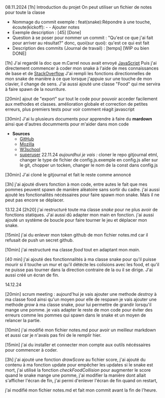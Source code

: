 
08.11.2024
[1h]
Introduction du projet
On peut utiliser un fichier de notes pour toute la classe
- Nommage du commit exemple : feat(snake):Répondre à une touche, écoute(kickoff): - - Ajouter notes
- Exemple description : [45] [Done]
- Question à se poser pour nommer un commit : "Qu'est ce que j'ai fait pour arriver au résultat?" donc, quoi(sur quoi): qu'est ce qui est fait
- Description des commits (Journal de travail) : [temps] [WIP ou bien DONE]

[1h]
J'ai regardé la doc que m.Carrel nous avait envoyé [JavaScript](https://fr.javascript.info/)
Puis j'ai directement commencer à coder mon snake à l'aide de mes connaissances de base et de [StackOverflow](https://stackoverflow.com/questions/4416505/how-to-take-keyboard-input-in-javascript)
J'ai rempli les fonctions directionnelles de mon snake de manière à ce que lorsque j'appuie sur une touche de mon clavier, il change de sens.
J'ai aussi ajouté une classe "Food" qui me servira à faire spawn de la nourriture.

[20min]
ajout de "export" sur tout le code pour pouvoir acceder facilement aux methodes et classes.
amélioration globale et correction de petites erreurs, plus premiers tests pour voir comment réagit javascript

[30min]
J'ai lu plusieurs documents pour apprendre à faire du **mardown** ainsi que d'autres documments pour m'aider dans mon code
- **Sources**
	- [GitHub](https://docs.github.com/en/get-started/writing-on-github/getting-started-with-writing-and-formatting-on-github/basic-writing-and-formatting-syntax#relative-links)
	- [Mozilla](https://developer.mozilla.org/en-US/docs/Web/JavaScript/Reference/Statements/export)
	- [W3school](https://www.w3schools.com/js/js_htmldom_html.asp)
	- [superuser](https://superuser.com/questions/586177/how-to-use-markdown-in-notepad)
22.11.24
*aujourdhui je vais :*
cloner le repo gitjournal etml, changer le type de fichier de config.js.exemple en config.js 
aller sur le git, chopper un tocken, changer le nom de la const dans config.js

[30min]
J'ai cloné le gitjournal et fait le reste comme annoncé

[3h]
j'ai ajouté divers fonction à mon code, entre autes le fait que mes pommes peuvent spawn de manière alèatoire sans sortir du cadre.
j'ai aussi ajouté les fonctionalités nécéssaires pour faire spawn mon snake. Mais il ne peut pas encore se déplacer.
	
13.12.24
[2h20]
j'ai restructuré toute ma classe *snake* pour ne plus avoir de fonctions statiques. J'ai aussi dû adapter mon main en fonction.
j'ai aussi ajouté un système de boucle pour faire tourner le jeu et déplacer mon snake.

[15min]
j'ai du enlever mon token github de mon fichier notes.md car il refusait de push un secret github.

[10min]
j'ai restructuré ma classe *food* tout en adaptant mon *main*.

[40 min]
j'ai ajouté des fonctionnalités à ma classe snake pour qu'il puisse mourir si il touche un mur et qu'il détécte
les colisions avec les food, et qu'il ne puisse pas tourner dans la direction contraire de la ou il se dirige.
J'ai aussi créé un écran de fin.

14.12.24

[20min]
scrum meeting : aujourd'hui je vais ajouter une methode _destroy_ à ma classe food ainsi qu'un moyen pour elle de respawn
je vais ajouter une methode _grow_ à ma classe snake, pour lui permettre de grandir lorsqu'il mange une pomme.
je vais adapter le reste de mon code pour éviter des erreurs comme les pommes qui spawn dans le snake et un moyen de relancer la partie.

[10min]
j'ai modifié mon fichier notes.md pour avoir un meilleur markdown et aussi car je n'avais pas fini de le remplir hier.

[15min]
j'ai du installer et connecter mon compte aux outils nécéssaires pour commencer à coder.

[3h]
j'ai ajouté une fonction *drawScore* au fichier score, j'ai ajouté du contenu à ma fonction update pour empêcher les updates si le snake est mort,
j'ai utilisé la fonction *checkFoodCollision* pour augmenter le score quand le snake mange une pomme,
j'ai modifier la manière dont allait s'afficher l'écran de fin, j'ai permi d'enlever l'écran de fin quand on restart,

j'ai modifié mon fichier notes.md et fait mon commit avant la fin de l'heure.